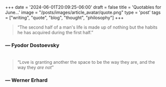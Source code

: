 +++
date = '2024-06-01T20:09:25-06:00'
draft = false
title = 'Quotables for June...'
image = "/posts/images/article_avatar/quote.png"
type = 'post'
tags = ["writing", "quote", "blog", "thought", "philosophy"]
+++


> “The second half of a man's life is made up of nothing but the habits he has acquired during the first half.”

### — Fyodor Dostoevsky <br /> <br />


> “Love is granting another the space to be the way they are, and the way they *are not*”

### — Werner Erhard